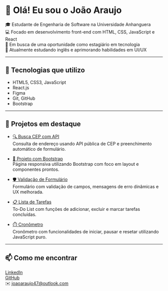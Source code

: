
# 👋 Olá! Eu sou o João Araujo

🎓 Estudante de Engenharia de Software na Universidade Anhanguera  
💻 Focado em desenvolvimento front-end com HTML, CSS, JavaScript e React  
🚀 Em busca de uma oportunidade como estagiário em tecnologia  
📘 Atualmente estudando inglês e aprimorando habilidades em UI/UX

---

## 🔧 Tecnologias que utilizo

- HTML5, CSS3, JavaScript
- React.js 
- Figma 
- Git, GitHub
- Bootstrap

---

## 🚀 Projetos em destaque

- [🔍 Busca CEP com API](https://github.com/Joaraujoo/busca-cep-api)  
  Consulta de endereço usando API pública de CEP e preenchimento automático de formulário.

- [🎨 Projeto com Bootstrap](https://github.com/Joaraujoo/projeto-bootstrap)  
  Página responsiva utilizando Bootstrap com foco em layout e componentes prontos.

- [🛡️ Validação de Formulário](https://github.com/Joaraujoo/valida-formulario)  
  Formulário com validação de campos, mensagens de erro dinâmicas e UX melhorada.

- [📋 Lista de Tarefas](https://github.com/Joaraujoo/lista-tarefas)  
  To-Do List com funções de adicionar, excluir e marcar tarefas concluídas.

- [⏱️ Cronômetro](https://github.com/Joaraujoo/cronometro)  
  Cronômetro com funcionalidades de iniciar, pausar e resetar utilizando JavaScript puro.

---

## 📫 Como me encontrar

[LinkedIn](https://www.linkedin.com/in/joaraujoo/)  
[GitHub](https://github.com/Joaraujoo)  
✉️ joaoaraujo47@outlook.com

<!--
**Joaraujoo/Joaraujoo** is a ✨ _special_ ✨ repository because its `README.md` (this file) appears on your GitHub profile.

Here are some ideas to get you started:

- 🔭 I’m currently working on ...
- 🌱 I’m currently learning ...
- 👯 I’m looking to collaborate on ...
- 🤔 I’m looking for help with ...
- 💬 Ask me about ...
- 📫 How to reach me: ...
- 😄 Pronouns: ...
- ⚡ Fun fact: ...
-->
